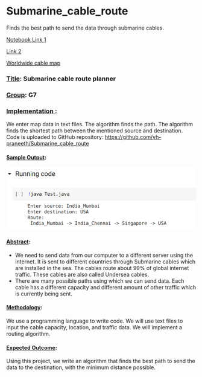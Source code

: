 # Submarine_cable_route

Finds the best path to send the data through submarine cables.

[Notebook Link 1](https://colab.research.google.com/drive/1_wxNXhrEABJHf5x_nxoCpvqg2pCBR6YX?usp=sharing)

[Link 2](https://colab.research.google.com/github/vh-praneeth/Submarine_cable_route/blob/master/Notebook.ipynb)

[Worldwide cable map](https://www.submarinecablemap.com/)

### <ins> Title</ins>: Submarine cable route planner

### <ins> Group</ins>: G7

### <ins> Implementation </ins>:
We enter map data in text files. The algorithm finds the path.
The algorithm finds the shortest path between the mentioned source and destination.
Code is uploaded to GitHub repository:
https://github.com/vh-praneeth/Submarine_cable_route

#### <ins> Sample Output</ins>: 
![Sample Output](./sample_output.png "Sample Output")

#### <ins> Abstract</ins>: 
  * We need to send data from our computer to a different server using the internet. It is sent to different countries through Submarine cables which are installed in the sea. The cables route about 99% of global internet traffic. These cables are also called Undersea cables.
  * There are many possible paths using which we can send data. Each cable has a different capacity and different amount of other traffic which is currently being sent.

#### <ins> Methodology</ins>: 
  We use a programming language to write code. We will use text files to input the cable capacity, location, and traffic data. We will implement a routing algorithm.

#### <ins> Expected Outcome</ins>: 
  Using this project, we write an algorithm that finds the best path to send the data to the destination, with the minimum distance possible.
